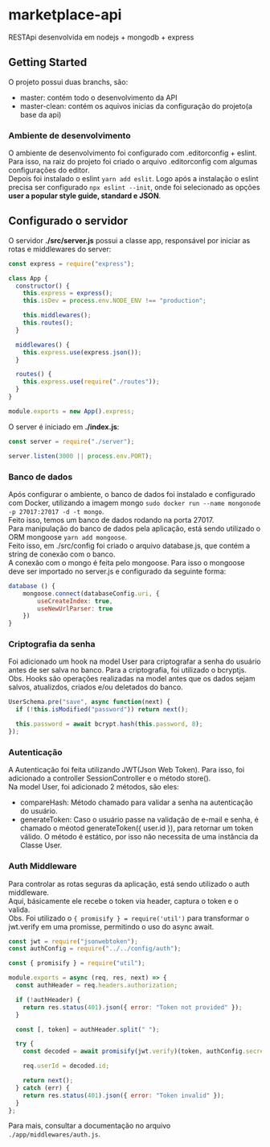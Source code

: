 # marketplace-api

RESTApi desenvolvida em nodejs + mongodb + express

## Getting Started

O projeto possui duas branchs, são:

- master: contém todo o desenvolvimento da API
- master-clean: contém os aquivos inicias da configuração do projeto(a base da api)

### Ambiente de desenvolvimento

O ambiente de desenvolvimento foi configurado com .editorconfig + eslint.<br>
Para isso, na raiz do projeto foi criado o arquivo .editorconfig com algumas configurações do editor. <br>
Depois foi instalado o eslint `yarn add eslit`. Logo após a instalação o eslint precisa ser configurado `npx eslint --init`, onde foi selecionado as opções <b>user a popular style guide, standard e JSON</b>.

## Configurado o servidor

O servidor <b>./src/server.js</b> possui a classe app, responsável por iniciar as rotas e middlewares do server:

```javascript
const express = require("express");

class App {
  constructor() {
    this.express = express();
    this.isDev = process.env.NODE_ENV !== "production";

    this.middlewares();
    this.routes();
  }

  middlewares() {
    this.express.use(express.json());
  }

  routes() {
    this.express.use(require("./routes"));
  }
}

module.exports = new App().express;
```

O server é iniciado em <b>./index.js</b>:

```javascript
const server = require("./server");

server.listen(3000 || process.env.PORT);
```

### Banco de dados

Após configurar o ambiente, o banco de dados foi instalado e configurado com Docker, utilizando a imagem mongo `sudo docker run --name mongonode -p 27017:27017 -d -t mongo`. <br>
Feito isso, temos um banco de dados rodando na porta 27017. <br>
Para manipulação do banco de dados pela aplicação, está sendo utilizado o ORM mongoose `yarn add mongoose`. <br>
Feito isso, em ./src/config foi criado o arquivo database.js, que contém a string de conexão com o banco. <br>
A conexão com o mongo é feita pelo mongoose. Para isso o mongoose deve ser importado no server.js e configurado da seguinte forma:

```javascript
database () {
    mongoose.connect(databaseConfig.uri, {
        useCreateIndex: true,
        useNewUrlParser: true
    })
}
```

### Criptografia da senha

Foi adicionado um hook na model User para criptografar a senha do usuário antes de ser salva no banco. Para a criptografia, foi utilizado o bcryptjs. <br>
Obs. Hooks são operações realizadas na model antes que os dados sejam salvos, atualizdos, criados e/ou deletados do banco.<br>

```javascript
UserSchema.pre("save", async function(next) {
  if (!this.isModified("password")) return next();

  this.password = await bcrypt.hash(this.password, 8);
});
```

### Autenticação

A Autenticação foi feita utilizando JWT(Json Web Token). Para isso, foi adicionado a controller SessionController e o método store(). <br>
Na model User, foi adicionado 2 métodos, são eles:

- compareHash: Método chamado para validar a senha na autenticação do usuário.
- generateToken: Caso o usuário passe na validação de e-mail e senha, é chamado o méotod generateToken({ user.id }), para retornar um token válido. O método é estático, por isso não necessita de uma instância da Classe User.

### Auth Middleware

Para controlar as rotas seguras da aplicação, está sendo utilizado o auth middleware. <br>
Aqui, básicamente ele recebe o token via header, captura o token e o valida. <br>
Obs. Foi utilizado o `{ promisify } = require('util')` para transformar o jwt.verify em uma promisse, permitindo o uso do async await.

```javascript
const jwt = require("jsonwebtoken");
const authConfig = require("../../config/auth");

const { promisify } = require("util");

module.exports = async (req, res, next) => {
  const authHeader = req.headers.authorization;

  if (!authHeader) {
    return res.status(401).json({ error: "Token not provided" });
  }

  const [, token] = authHeader.split(" ");

  try {
    const decoded = await promisify(jwt.verify)(token, authConfig.secret);

    req.userId = decoded.id;

    return next();
  } catch (err) {
    return res.status(401).json({ error: "Token invalid" });
  }
};
```

Para mais, consultar a documentação no arquivo `./app/middlewares/auth.js`.
